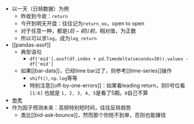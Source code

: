- 以一天（日频数据）为例
  - 昨收到今收：`return`
  - 今开到明天开盘：往往记为`return_oo`，open to open
  - 对于任意一种，都是$(后-前)/前$，相对值，为正数
  - 所以可以求`log`，成为`log_return`
- [[pandas-asof]]
  - 典型语句
    - `df['mid'].asof(df.index + pd.Timedelta(seconds=30)).values - df['mid']`
  - 如果[[bar-data]]，已经time bar过了，则参考[[time-series]]操作
    - `shift()`, `np.log`等等
    - 特别注意[[off-by-one-errors]]：如果看leading return，则0号位看 `[1:6]` 也就是 `1, 2, 3, 4, 5`是看了5期。`0`自己不算
- [参考](https://zhuanlan.zhihu.com/p/91948053)
- 作为因子预测未来：高频特别短时间，往往反转趋势
  - 类比[[bid-ask-bounce]]，然而那个你抢不到单，否则也能赚钱